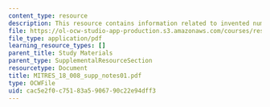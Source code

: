 ```yaml
---
content_type: resource
description: This resource contains information related to invented number systems.
file: https://ol-ocw-studio-app-production.s3.amazonaws.com/courses/res-18-008-calculus-revisited-complex-variables-differential-equations-and-linear-algebra-fall-2011/cac5e2f0c75183a5906790c22e94dff3_MITRES_18_008_supp_notes01.pdf
file_type: application/pdf
learning_resource_types: []
parent_title: Study Materials
parent_type: SupplementalResourceSection
resourcetype: Document
title: MITRES_18_008_supp_notes01.pdf
type: OCWFile
uid: cac5e2f0-c751-83a5-9067-90c22e94dff3
---
```

